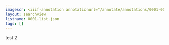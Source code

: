 ```yaml
---
imagescr: <iiif-annotation annotationurl="/annotate/annotations/0001-002.json" styling="image_only:true"></iiif-annotation>
layout: searchview
listname: 0001-list.json
tags: []
---
```

test 2